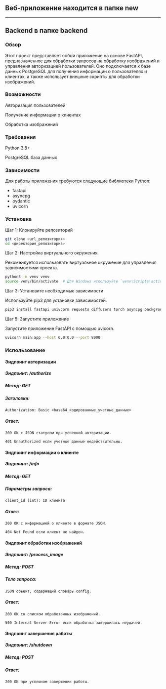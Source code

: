 ## Веб-приложение находится в папке new
---
## Backend в папке backend

### Обзор
Этот проект представляет собой приложение на основе FastAPI, предназначенное для обработки запросов на обработку изображений и управления авторизацией пользователей. Оно подключается к базе данных PostgreSQL для получения информации о пользователях и клиентах, а также использует внешние скрипты для обработки изображений.

### Возможности
Авторизация пользователей

Получение информации о клиентах

Обработка изображений

### Требования
Python 3.8+

PostgreSQL база данных

### Зависимости

Для работы приложения требуются следующие библиотеки Python:
* fastapi
* asyncpg
* pydantic
* uvicorn

### Установка
Шаг 1: Клонируйте репозиторий
```bash
git clone <url_репозитория>
cd <директория_репозитория>
```
Шаг 2: Настройка виртуального окружения

Рекомендуется использовать виртуальное окружение для управления зависимостями проекта.

```bash
python3 -m venv venv
source venv/bin/activate  # Для Windows используйте `venv\Scripts\activate`
```
Шаг 3: Установите необходимые зависимости

Используйте pip3 для установки зависимостей.

```bash
pip3 install fastapi univcorm requests diffusers torch asyncpg backgroundremover transformers accelerate xformers
```

Шаг 5: Запустите приложение

Запустите приложение FastAPI с помощью uvicorn.

```bash
uvicorn main:app --host 0.0.0.0 --port 8000
```

### Использование
#### Эндпоинт авторизации
##### Эндпоинт: /authorize

##### Метод: GET

##### Заголовки:

    Authorization: Basic <base64_кодированные_учетные_данные>

##### Ответ:

    200 OK с JSON статусом при успешной авторизации.

    401 Unauthorized если учетные данные недействительны.

#### Эндпоинт информации о клиенте
##### Эндпоинт: /info

##### Метод: GET

##### Параметры запроса:

    client_id (int): ID клиента

##### Ответ:

    200 OK с информацией о клиенте в формате JSON.

    404 Not Found если клиент не найден.

#### Эндпоинт обработки изображений
##### Эндпоинт: /process_image
##### Метод: POST
##### Тело запроса:
    JSON объект, содержащий словарь config.
##### Ответ:
    200 OK со списком обработанных изображений.
    
    500 Internal Server Error если обработка завершилась неудачей.
#### Эндпоинт завершения работы
##### Эндпоинт: /shutdown
##### Метод: POST
##### Ответ:
    200 OK при успешном завершении работы.
